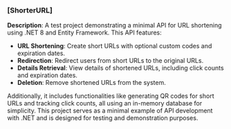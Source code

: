 ### [ShorterURL]

**Description**: A test project demonstrating a minimal API for URL shortening using .NET 8 and Entity Framework. This API features:

- **URL Shortening**: Create short URLs with optional custom codes and expiration dates.
- **Redirection**: Redirect users from short URLs to the original URLs.
- **Details Retrieval**: View details of shortened URLs, including click counts and expiration dates.
- **Deletion**: Remove shortened URLs from the system.

Additionally, it includes functionalities like generating QR codes for short URLs and tracking click counts, all using an in-memory database for simplicity. This project serves as a minimal example of API development with .NET and is designed for testing and demonstration purposes.

